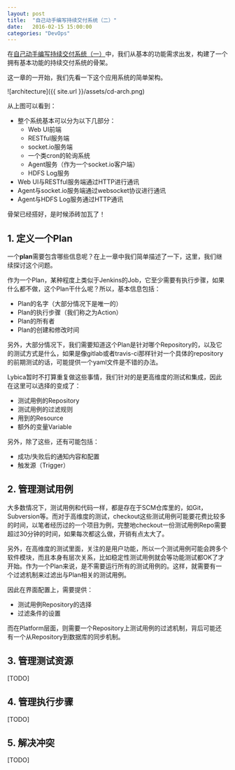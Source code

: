 ```yaml
---
layout: post
title:  "自己动手编写持续交付系统（二）"
date:   2016-02-15 15:00:00
categories: "DevOps"
---
```

在[自己动手编写持续交付系统（一）](http://blog.zhangyu.so/programming/2016/02/04/buildup-a-continuous-delivery-tool-1/)中，我们从基本的功能需求出发，构建了一个拥有基本功能的持续交付系统的骨架。

这一章的一开始，我们先看一下这个应用系统的简单架构。

![architecture]({{ site.url }}/assets/cd-arch.png)

从上图可以看到：

* 整个系统基本可以分为以下几部分：
    * Web UI前端
    * RESTful服务端
    * socket.io服务端
    * 一个类cron的轮询系统
    * Agent服务（作为一个socket.io客户端）
    * HDFS Log服务
* Web UI与RESTful服务端通过HTTP进行通讯
* Agent与socket.io服务端通过websocket协议进行通讯
* Agent与HDFS Log服务通过HTTP通讯

骨架已经搭好，是时候添砖加瓦了！

## 1. 定义一个Plan

一个**plan**需要包含哪些信息呢？在上一章中我们简单描述了一下，这里，我们继续探讨这个问题。

作为一个Plan，某种程度上类似于Jenkins的Job，它至少需要有执行步骤，如果什么都不做，这个Plan干什么呢？所以，基本信息包括：

* Plan的名字（大部分情况下是唯一的）
* Plan的执行步骤（我们称之为Action）
* Plan的所有者
* Plan的创建和修改时间

另外，大部分情况下，我们需要知道这个Plan是针对哪个Repository的，以及它的测试方式是什么，如果是像gitlab或者travis-ci那样针对一个具体的repository的前期测试的话，可能提供一个yaml文件是不错的办法。

Lybica暂时不打算重复做这些事情，我们针对的是更高维度的测试和集成，因此在这里可以选择的变成了：

* 测试用例的Repository
* 测试用例的过滤规则
* 用到的Resource
* 额外的变量Variable

另外，除了这些，还有可能包括：

* 成功/失败后的通知内容和配置
* 触发源（Trigger）

## 2. 管理测试用例

大多数情况下，测试用例和代码一样，都是存在于SCM仓库里的，如Git，Subversion等。而对于高维度的测试，checkout这些测试用例可能要花费比较多的时间，以笔者经历过的一个项目为例，完整地checkout一份测试用例Repo需要超过30分钟的时间，如果每次都这么做，开销有点太大了。

另外，在高维度的测试里面，关注的是用户功能，所以一个测试用例可能会跨多个软件模块，而且本身有层次关系，比如稳定性测试用例就会等功能测试都OK了才开始。作为一个Plan来说，是不需要运行所有的测试用例的。这样，就需要有一个过滤机制来过滤出与Plan相关的测试用例。

因此在界面配置上，需要提供：

* 测试用例Repository的选择
* 过滤条件的设置

而在Platform层面，则需要一个Repository上测试用例的过滤机制，背后可能还有一个从Repository到数据库的同步机制。

## 3. 管理测试资源

[TODO]

## 4. 管理执行步骤

[TODO]

## 5. 解决冲突

[TODO]

